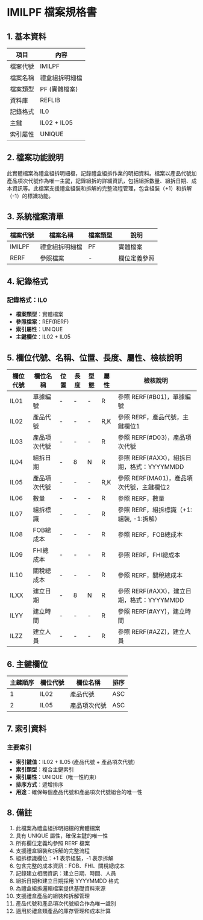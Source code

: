 # IMILPF 檔案規格書

## 1. 基本資料

| 項目 | 內容 |
|------|------|
| 檔案代號 | IMILPF |
| 檔案名稱 | 禮盒組拆明細檔 |
| 檔案類型 | PF (實體檔案) |
| 資料庫 | REFLIB |
| 記錄格式 | IL0 |
| 主鍵 | IL02 + IL05 |
| 索引屬性 | UNIQUE |

## 2. 檔案功能說明

此實體檔案為禮盒組拆明細檔，記錄禮盒組拆作業的明細資料。檔案以產品代號加產品項次代號作為唯一主鍵，記錄組拆的詳細資訊，包括組拆數量、組拆日期、成本資訊等。此檔案支援禮盒組裝和拆解的完整流程管理，包含組裝（+1）和拆解（-1）的標識功能。

## 3. 系統檔案清單

| 檔案代號 | 檔案名稱 | 檔案類型 | 說明 |
|----------|----------|----------|------|
| IMILPF | 禮盒組拆明細檔 | PF | 實體檔案 |
| RERF | 參照檔案 | - | 欄位定義參照 |

## 4. 紀錄格式

### 記錄格式：IL0
- **檔案類型**：實體檔案
- **參照檔案**：REF(RERF)
- **索引屬性**：UNIQUE
- **主鍵欄位**：IL02 + IL05

## 5. 欄位代號、名稱、位置、長度、屬性、檢核說明

| 欄位代號 | 欄位名稱 | 位置 | 長度 | 型態 | 屬性 | 檢核說明 |
|----------|----------|------|------|------|----------|----------|
| IL01 | 單據編號 | - | - | - | R | 參照 RERF(#B01)，單據編號 |
| IL02 | 產品代號 | - | - | - | R,K | 參照 RERF，產品代號，主鍵欄位1 |
| IL03 | 產品項次代號 | - | - | - | R | 參照 RERF(#D03)，產品項次代號 |
| IL04 | 組拆日期 | - | 8 | N | R | 參照 RERF(#AXX)，組拆日期，格式：YYYYMMDD |
| IL05 | 產品項次代號 | - | - | - | R,K | 參照 RERF(MA01)，產品項次代號，主鍵欄位2 |
| IL06 | 數量 | - | - | - | R | 參照 RERF，數量 |
| IL07 | 組拆標識 | - | - | - | R | 參照 RERF，組拆標識（+1:組裝, -1:拆解） |
| IL08 | FOB總成本 | - | - | - | R | 參照 RERF，FOB總成本 |
| IL09 | FHI總成本 | - | - | - | R | 參照 RERF，FHI總成本 |
| IL10 | 關稅總成本 | - | - | - | R | 參照 RERF，關稅總成本 |
| ILXX | 建立日期 | - | 8 | N | R | 參照 RERF(#AXX)，建立日期，格式：YYYYMMDD |
| ILYY | 建立時間 | - | - | - | R | 參照 RERF(#AYY)，建立時間 |
| ILZZ | 建立人員 | - | - | - | R | 參照 RERF(#AZZ)，建立人員 |

## 6. 主鍵欄位

| 主鍵順序 | 欄位代號 | 欄位名稱 | 排序 |
|----------|----------|----------|------|
| 1 | IL02 | 產品代號 | ASC |
| 2 | IL05 | 產品項次代號 | ASC |

## 7. 索引資料

### 主要索引
- **索引鍵值**：IL02 + IL05 (產品代號 + 產品項次代號)
- **索引類型**：複合主鍵索引
- **索引屬性**：UNIQUE（唯一性約束）
- **排序方式**：遞增排序
- **用途**：確保每個產品代號和產品項次代號組合的唯一性

## 8. 備註

1. 此檔案為禮盒組拆明細檔的實體檔案
2. 具有 UNIQUE 屬性，確保主鍵的唯一性
3. 所有欄位定義均參照 RERF 檔案
4. 支援禮盒組裝和拆解的完整流程
5. 組拆標識欄位：+1 表示組裝，-1 表示拆解
6. 包含完整的成本資訊：FOB、FHI、關稅總成本
7. 記錄建立相關資訊：建立日期、時間、人員
8. 組拆日期和建立日期採用 YYYYMMDD 格式
9. 為禮盒組拆邏輯檔案提供基礎資料來源
10. 支援禮盒產品的組裝和拆解管理
11. 產品代號和產品項次代號組合作為唯一識別
12. 適用於禮盒類產品的庫存管理和成本計算 
